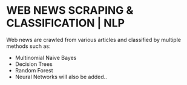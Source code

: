 # WEB NEWS SCRAPING & CLASSIFICATION | NLP
Web news are crawled from various articles and classified by multiple methods such as: 
* Multinomial Naive Bayes
* Decision Trees
* Random Forest
* Neural Networks will also be added..
